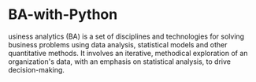 # BA-with-Python
usiness analytics (BA) is a set of disciplines and technologies for solving business problems using data analysis, statistical models and other quantitative methods. It involves an iterative, methodical exploration of an organization's data, with an emphasis on statistical analysis, to drive decision-making.
